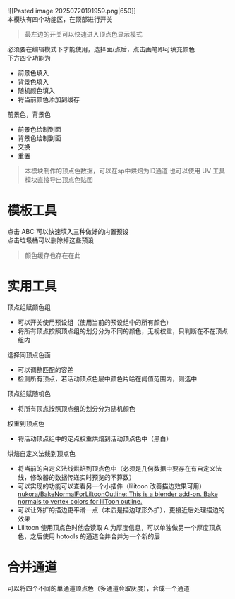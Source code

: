 ![[Pasted image 20250720191959.png|650]]  
本模块有四个功能区，在顶部进行开关  
> 最左边的开关可以快速进入顶点色显示模式  

必须要在编辑模式下才能使用，选择面/点后，点击画笔即可填充颜色  
下方四个功能为  
- 前景色填入
- 背景色填入
- 随机颜色填入
- 将当前颜色添加到缓存  

前景色，背景色  
- 前景色绘制到面
- 背景色绘制到面
- 交换
- 重置  

> 本模块制作的顶点色数据，可以在sp中烘焙为ID通道
> 也可以使用 UV 工具模块直接导出顶点色贴图

# 模板工具
点击 ABC 可以快速填入三种做好的内置预设  
点击垃圾桶可以删除掉这些预设  
> 颜色缓存也存在在此  

# 实用工具
顶点组赋颜色组    
- 可以开关使用预设组（使用当前的预设组中的所有颜色）  
- 将所有顶点按照顶点组的划分分为不同的颜色，无视权重，只判断在不在顶点组内  

选择同顶点色面  
- 可以调整匹配的容差  
- 检测所有顶点，若活动顶点色层中颜色片哈在阈值范围内，则选中  

顶点组赋随机色  
- 将所有顶点按照顶点组的划分分为随机颜色  

权重到顶点色  
- 将活动顶点组中的定点权重烘焙到活动顶点色中（黑白） 

烘焙自定义法线到顶点色  
- 将当前的自定义法线烘焙到顶点色中（必须是几何数据中要存在有自定义法线，修改器的数据传递实时预览的不算数）  
- 可以实现的功能可以查看另一个小插件（lilitoon 改善描边效果可用） [nukora/BakeNormalForLiltoonOutline: This is a blender add-on. Bake normals to vertex colors for lilToon outline.](https://github.com/nukora/BakeNormalForLiltoonOutline?tab=readme-ov-file)   
- 可以让外扩的描边更平滑一点（本质是描边球形外扩），更接近后处理描边的效果     
- Lilitoon 使用顶点色时他会读取 A 为厚度信息，可以单独做另一个厚度顶点色，之后使用 hotools 的通道合并合并为一个新的层


# 合并通道
可以将四个不同的单通道顶点色（多通道会取灰度），合成一个通道

